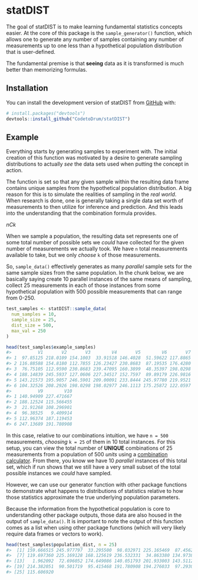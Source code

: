 
<!-- README.md is generated from README.Rmd. Please edit that file -->

# statDIST

<!-- badges: start -->

<!-- badges: end -->

The goal of statDIST is to make learning fundamental statistics concepts
easier. At the core of this package is the `sample_generator()`
function, which allows one to generate any number of samples containing
any number of measurements up to one less than a hypothetical population
distribution that is user-defined.

The fundamental premise is that **seeing** data as it is transformed is
much better than memorizing formulas.

## Installation

You can install the development version of statDIST from
[GitHub](https://github.com/) with:

``` r
# install.packages("devtools")
devtools::install_github("CodetoDrum/statDIST")
```

## Example

Everything starts by generating samples to experiment with. The initial
creation of this function was motivated by a desire to generate sampling
distributions to actually *see* the data sets used when putting the
concept in action.

The function is set so that any given sample within the resulting data
frame contains unique samples from the hypothetical population
distribution. A big reason for this is to simulate the realities of
sampling in the *real world*. When research is done, one is generally
taking a single data set worth of measurements to then utilize for
inference and prediction. And this leads into the understanding that the
combination formula provides.

$`nCk`$

When we sample a population, the resulting data set represents one of
some total number of possible sets we *could* have collected for the
given number of measurements we actually took. We have `n` total
measurements available to take, but we only *choose* `k` of those
measurements.

So, `sample_data()` effectively generates as many *parallel* sample sets
for the same sample sizes from the same population. In the chunk below,
we are basically saying create 10 parallel instances of the same means
of sampling, collect 25 measurements in each of those instances from
some hypothetical population with 500 possible measurements that can
range from 0-250.

``` r
test_samples <- statDIST::sample_data(
  num_samples = 10,
  sample_size = 25,
  dist_size = 500,
  max_val = 250
)

head(test_samples$example_samples)
#>          V1       V2       V3        V4       V5        V6       V7        V8
#> 1  97.85125 218.0109 154.1003  33.91518 146.4028  51.59622 117.8865 194.58716
#> 2 116.88588 154.8180 112.7855 126.23427 230.8683  87.19535 176.4280 194.16100
#> 3  76.75105 112.9590 230.8683 239.47095 160.3899  48.35397 198.0298 109.92046
#> 4 188.14839 245.5937 127.0606 227.34517 152.7597  89.89179 226.9816  62.89789
#> 5 143.21573 195.9057 246.5901 209.00091 233.8444 245.97780 219.9521  46.17775
#> 6 104.32526 208.2926 198.0298 198.02977 246.1113 175.25872 122.0597 117.61193
#>          V9        V10
#> 1 140.94909 227.471667
#> 2 188.12524 115.566455
#> 3  21.91268 108.296901
#> 4  96.38525   9.409914
#> 5 112.96374 187.119453
#> 6 247.13689 191.780908
```

In this case, relative to our combinations intuition, we have `n = 500`
measurements, *choosing* `k = 25` of them in 10 total instances. For
this setup, you can view the total number of **UNIQUE** combinations of
25 measurements from a population of 500 *units* using a [combination
calculator](https://www.calculatorsoup.com/calculators/discretemathematics/combinations.php).
From there, you know we have 10 *parallel* instances of this total set,
which if run shows that we still have a very small subset of the total
possible instances we *could* have sampled.

However, we can use our generator function with other package functions
to demonstrate what happens to distributions of statistics relative to
how those statistics approximate the true underlying population
parameters.

Because the information from the hypothetical population is core to
understanding other package outputs, those data are also housed in the
output of `sample_data()`. It is important to note the output of this
function comes as a list when using other package functions (which will
very likely require data frames or vectors to work).

``` r
head(test_samples$population_dist, n = 25)
#>  [1] 159.666515 245.977797  33.295500  98.032971 225.165469  87.456204
#>  [7] 119.697360 225.169128 168.125619 236.532331  34.863380 134.973881
#> [13]   1.962092  72.696052 174.649086 140.051793 201.933003 143.511271
#> [19] 214.382051  90.501719  95.415468 191.780908 194.276033  97.293035
#> [25] 115.606920
```
